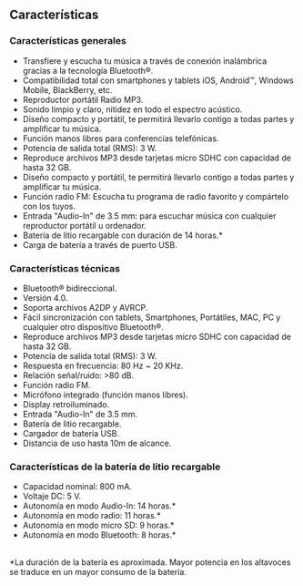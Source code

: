 ## Características

### Características generales

- Transfiere y escucha tu música a través de conexión inalámbrica gracias a la tecnología Bluetooth®.
- Compatibilidad total con smartphones y tablets iOS, Android™, Windows Mobile, BlackBerry, etc.
- Reproductor portátil Radio MP3.
- Sonido limpio y claro, nitidez en todo el espectro acústico.
- Diseño compacto y portátil, te permitirá llevarlo contigo a todas partes y amplificar tu música.
- Función manos libres para conferencias telefónicas.
- Potencia de salida total (RMS): 3 W.
- Reproduce archivos MP3 desde tarjetas micro SDHC con capacidad de hasta 32 GB.
- Diseño compacto y portátil, te permitirá llevarlo contigo a todas partes y amplificar tu música.
- Función radio FM: Escucha tu programa de radio favorito y compártelo con los tuyos.
- Entrada "Audio-In" de 3.5 mm: para escuchar música con cualquier reproductor portátil u ordenador.
- Batería de litio recargable con duración de 14 horas.*
- Carga de batería a través de puerto USB.


### Características técnicas

- Bluetooth® bidireccional.
- Versión 4.0.
- Soporta archivos A2DP y AVRCP.
- Fácil sincronización con tablets, Smartphones, Portátiles, MAC, PC y cualquier otro dispositivo Bluetooth®.
- Reproduce archivos MP3 desde tarjetas micro SDHC con capacidad de hasta 32 GB.
- Potencia de salida total (RMS): 3 W.
- Respuesta en frecuencia: 80 Hz ~ 20 KHz.
- Relación señal/ruido: >80 dB.
- Función radio FM.
- Micrófono integrado (función manos libres).
- Display retroiluminado.
- Entrada "Audio-In" de 3.5 mm.
- Batería de litio recargable.
- Cargador de batería USB.
- Distancia de uso hasta 10m de alcance.


### Características de la batería de litio recargable

- Capacidad nominal: 800 mA.
- Voltaje DC: 5 V.
- Autonomía en modo Audio-In: 14 horas.*
- Autonomía en modo radio: 11 horas.*
- Autonomía en modo micro SD: 9 horas.*
- Autonomía en modo Bluetooth: 8 horas.*

<br/>
 *La duración de la batería es aproximada. Mayor potencia en los altavoces se traduce en un mayor consumo de la batería.
